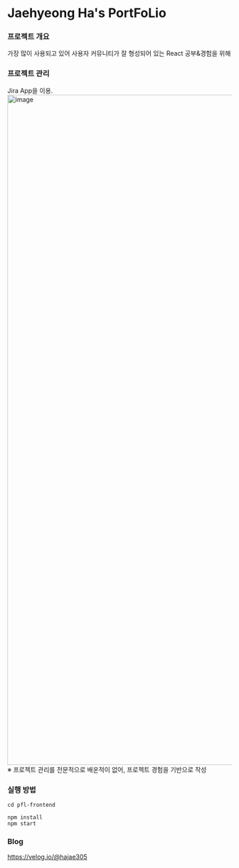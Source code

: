 # Jaehyeong Ha's PortFoLio

### 프로젝트 개요
가장 많이 사용되고 있어 사용자 커뮤니티가 잘 형성되어 있는 React 공부&경험을 위해

### 프로젝트 관리
Jira App을 이용.
<img width="1507" alt="image" src="https://github.com/jaehyeong305/PoFoL/assets/131584557/bb2b7994-aac3-4a85-9afb-c4a54c6bff4f">
※ 프로젝트 관리를 전문적으로 배운적이 없어, 프로젝트 경험을 기반으로 작성

### 실행 방법
```
cd pfl-frontend

npm install
npm start
```


### Blog
https://velog.io/@hajae305
